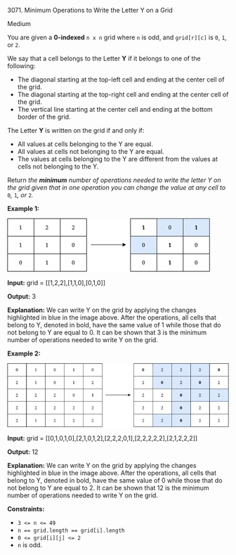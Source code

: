 3071\. Minimum Operations to Write the Letter Y on a Grid

Medium

You are given a **0-indexed** `n x n` grid where `n` is odd, and `grid[r][c]` is `0`, `1`, or `2`.

We say that a cell belongs to the Letter **Y** if it belongs to one of the following:

*   The diagonal starting at the top-left cell and ending at the center cell of the grid.
*   The diagonal starting at the top-right cell and ending at the center cell of the grid.
*   The vertical line starting at the center cell and ending at the bottom border of the grid.

The Letter **Y** is written on the grid if and only if:

*   All values at cells belonging to the Y are equal.
*   All values at cells not belonging to the Y are equal.
*   The values at cells belonging to the Y are different from the values at cells not belonging to the Y.

Return _the **minimum** number of operations needed to write the letter Y on the grid given that in one operation you can change the value at any cell to_ `0`_,_ `1`_,_ _or_ `2`_._

**Example 1:**

![](y2.png)

**Input:** grid = [[1,2,2],[1,1,0],[0,1,0]]

**Output:** 3

**Explanation:** We can write Y on the grid by applying the changes highlighted in blue in the image above. After the operations, all cells that belong to Y, denoted in bold, have the same value of 1 while those that do not belong to Y are equal to 0. It can be shown that 3 is the minimum number of operations needed to write Y on the grid.

**Example 2:**

![](y3.png)

**Input:** grid = [[0,1,0,1,0],[2,1,0,1,2],[2,2,2,0,1],[2,2,2,2,2],[2,1,2,2,2]]

**Output:** 12

**Explanation:** We can write Y on the grid by applying the changes highlighted in blue in the image above. After the operations, all cells that belong to Y, denoted in bold, have the same value of 0 while those that do not belong to Y are equal to 2. It can be shown that 12 is the minimum number of operations needed to write Y on the grid.

**Constraints:**

*   `3 <= n <= 49`
*   `n == grid.length == grid[i].length`
*   `0 <= grid[i][j] <= 2`
*   `n` is odd.